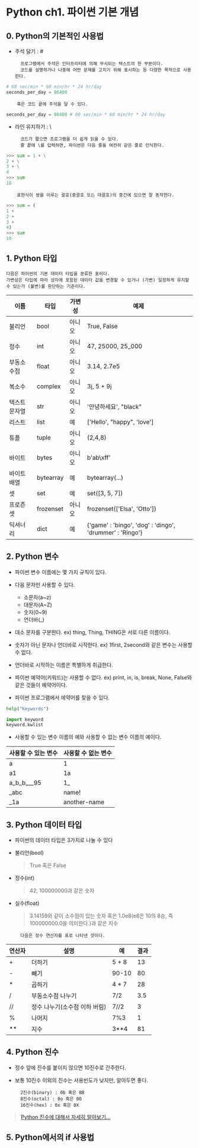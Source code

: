 Python ch1. 파이썬 기본 개념
============================

## 0. Python의 기본적인 사용법
    
+ 주석 달기 : #

        프로그램에서 주석은 인터프리터에 의해 무시되는 텍스트의 한 부분이다.
        코드를 설명하거나 나중에 어떤 문제를 고치기 위해 표시하는 등 다양한 목적으로 사용한다.
        
```python
# 60 sec/min * 60 min/hr * 24 hr/day
seconds_per_day = 86400
```
        혹은 코드 끝에 주석을 달 수 있다.
        
```python
seconds_per_day = 86400 # 60 sec/min * 60 min/hr * 24 hr/day
```
+ 라인 유지하기 : \

        코드가 짧으면 프로그램을 더 쉽게 읽을 수 있다.
        줄 끝에 \를 입력하면, 파이썬은 다음 줄을 여전히 같은 줄로 인식한다.

```python
>>> sum = 1 + \
2 + \
3 + \
4
>>> sum
10
```

        표현식이 쌍을 이루는 괄호(중괄호 또는 대괄호)의 중간에 있으면 잘 동작한다.
        
```python
>>> sum = (
1 +
2 + 
3 + 
4)
>>> sum
10
```

## 1. Python 타입

    다음은 파이썬의 기본 데이터 타입을 분류한 표이다.   
    가변성은 타입에 따라 상자에 포함된 데이터 값을 변경할 수 있거나 (가변) 일정하게 유지할 수 있는가 (불변)를 판단하는 기준이다.
    
|이름|타입|가변성|예제|
|----|----|-----|----|
|불리언|bool|아니오|True, False|
|정수|int|아니오|47, 25000, 25_000|
|부동소수점|float|아니오|3.14, 2.7e5|
|복소수|complex|아니오|3j, 5 + 9j|
|텍스트 문자열|str|아니오|'안녕하세요', "black"|
|리스트|list|예|['Hello', "happy", 'love']|
|튜플|tuple|아니오|(2,4,8)|
|바이트|bytes|아니오|b'ab\xff'|
|바이트 배열|bytearray|예|bytearray(...)|
|셋|set|예|set([3, 5, 7])|
|프로즌 셋|frozenset|아니오|frozenset(['Elsa', 'Otto'])|
|딕셔너리|dict|예|{'game' : 'bingo', 'dog' : 'dingo', 'drummer' : 'Ringo'}|



## 2. Python 변수

+ 파이썬 변수 이름에는 몇 가지 규칙이 있다.
+ 다음 문자만 사용할 수 있다.

    - 소문자(a~z)
    - 대문자(A~Z)
    - 숫자(0~9)
    - 언더바(_)

+ 대소 문자를 구분한다. ex) thing, Thing, THING은 서로 다른 이름이다.
+ 숫자가 아닌 문자나 언더바로 시작한다. ex) 1first, 2second와 같은 변수는 사용할 수 없다.
+ 언더바로 시작하는 이름은 특별하게 취급한다.
+ 파이썬 예약어(키워드)는 사용할 수 없다. ex) print, in, is, break, None, False와 같은 것들이 예약어이다.
+ 파이썬 프로그램에서 에약어를 찾을 수 있다.

```python
help("Keywords")

import keyword
keyword.kwlist
```

+ 사용할 수 있는 변수 이름의 예와 사용할 수 없는 변수 이름의 예이다.

|사용할 수 있는 변수|사용할 수 없는 변수|
|----|----|
|a|1|
|a1|1a|
|a_b_b___95|1_|
|_abc|name!|
|_1a|another-name|

## 3. Python 데이터 타입

+ 파이썬의 데이터 타입은 3가지로 나눌 수 있다
- 불리언(bool)
   > True 혹은 False
- 정수(int)
   > 42, 100000000과 같은 숫자
- 실수(float)
   > 3.14159와 같이 소수점이 있는 숫자 혹은 1.0e8(e8은 10의 8승, 즉 100000000.0을 의미한다.)과 같은 지수

        다음은 정수 연산자를 표로 나타낸 것이다.
    
|연산자|설명|예|결과|
|----|----|-----|----|
|+|더하기|5 + 8|13|
|-|빼기|90-10|80|
|*|곱하기|4 * 7|28|
|/|부동소수점 나누기|7/2|3.5|
|//|정수 나누기(소수점 이하 버림)|7//2|3|
|%|나머지|7%3|1|
|**|지수|3**4|81|

## 4. Python 진수

+ 정수 앞에 진수를 붙이지 않으면 10진수로 간주한다.
+ 보통 10진수 이외의 진수는 사용빈도가 낮지만, 알아두면 좋다.

        2진수(binary) : 0b 혹은 0B
        8진수(octal) : 0o 혹은 0O
        16진수(hex) : 0x 혹은 0X

> [Python 진수에 대해서 자세히 알아보기...](https://www.daleseo.com/python-int-bases/)

## 5. Python에서의 if 사용법
